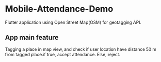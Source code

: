 # Mobile-Attendance-Demo
Flutter application using Open Street Map(OSM) for geotagging API.<br>

## App main feature
Tagging a place in map view, and check if user location have distance 50 m from tagged place.if true, accept attendance. Else, reject.
